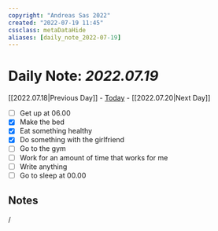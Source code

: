 ```yaml
---
copyright: "Andreas Sas 2022"
created: "2022-07-19 11:45"
cssclass: metaDataHide
aliases: [daily_note_2022-07-19]
---
```


# Daily Note: *2022.07.19*
 [[2022.07.18|Previous Day]] - [Today](obsidian://advanced-uri?daily=true) - [[2022.07.20|Next Day]]

- [ ] Get up at 06.00
- [x] Make the bed
- [x] Eat something healthy
- [x] Do something with the girlfriend
- [ ] Go to the gym
- [ ] Work for an amount of time that works for me
- [ ] Write anything
- [ ] Go to sleep at 00.00

## Notes
/
